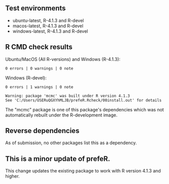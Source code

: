 ## Test environments

-   ubuntu-latest, R-4.1.3 and R-devel
-   macos-latest, R-4.1.3 and R-devel
-   windows-latest, R-4.1.3 and R-devel

## R CMD check results

Ubuntu/MacOS (All R-versions) and Windows (R-4.1.3):

    0 errors | 0 warnings | 0 note

Windows (R-devel): 

```
0 errors | 1 warnings | 0 note

Warning: package 'mcmc' was built under R version 4.1.3
See 'C:/Users/USERuQGXYhMLJB/prefeR.Rcheck/00install.out' for details
```

The "mcmc" package is one of this package's dependencies which was not automatically rebuilt under the R-development image.

## Reverse dependencies

As of submission, no other packages list this as a dependency.

## This is a minor update of prefeR.

This change updates the existing package to work with R version 4.1.3 and higher.
